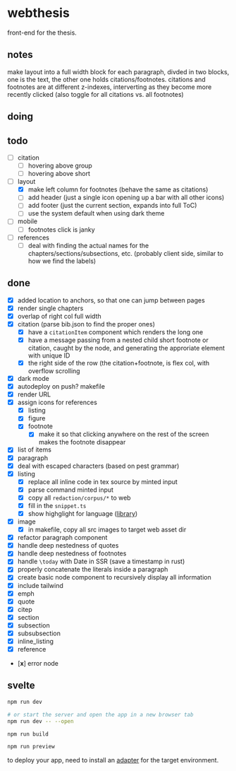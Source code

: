 # webthesis

front-end for the thesis.

## notes

make layout into a full width block for each paragraph, divded in two blocks, one is the text, the other one holds citations/footnotes. citations and footnotes are at different z-indexes, interverting as they become more recently clicked (also toggle for all citations vs. all footnotes)

## doing

## todo

- [ ] citation
  - [ ] hovering above group
  - [ ] hovering above short
- [ ] layout
  - [x] make left column for footnotes (behave the same as citations)
  - [ ] add header (just a single icon opening up a bar with all other icons)
  - [ ] add footer (just the current section, expands into full ToC)
  - [ ] use the system default when using dark theme
- [ ] mobile
  - [ ] footnotes click is janky
- [ ] references
  - [ ] deal with finding the actual names for the chapters/sections/subsections, etc. (probably client side, similar to how we find the labels)

## done
- [x] added location to anchors, so that one can jump between pages
- [x] render single chapters
- [x] overlap of right col full width
- [x] citation (parse bib.json to find the proper ones)
  - [x] have a `citationItem` component which renders the long one
  - [x] have a message passing from a nested child short footnote or citation, caught by the node, and generating the approriate element with unique ID
  - [x] the right side of the row (the citation+footnote, is flex col, with overflow scrolling
- [x] dark mode
- [x] autodeploy on push? makefile
- [x] render URL
- [x] assign icons for references
  - [x] listing
  - [x] figure
  - [x] footnote
    - [x] make it so that clicking anywhere on the rest of the screen makes the footnote disappear
- [x] list of items
- [x] paragraph
- [x] deal with escaped characters (based on pest grammar)
- [x] listing
  - [x] replace all inline code in tex source by minted input
  - [x] parse command minted input
  - [x] copy all `redaction/corpus/*` to web
  - [x] fill in the `snippet.ts`
  - [x] show highglight for language ([library](https://github.com/highlightjs/highlight.js))
- [x] image
  - [x] in makefile, copy all src images to target web asset dir
- [x] refactor paragraph component
- [x] handle deep nestedness of quotes
- [x] handle deep nestedness of footnotes
- [x] handle `\today` with Date in SSR (save a timestamp in rust)
- [x] properly concatenate the literals inside a paragraph
- [x] create basic node component to recursively display all information
- [x] include tailwind
- [x] emph
- [x] quote
- [x] citep
- [x] section
- [x] subsection
- [x] subsubsection
- [x] inline_listing
- [x] reference
- [**x**] error node


## svelte

```bash
npm run dev

# or start the server and open the app in a new browser tab
npm run dev -- --open

npm run build

npm run preview
```

to deploy your app, need to install an [adapter](https://kit.svelte.dev/docs/adapters) for the target environment.
